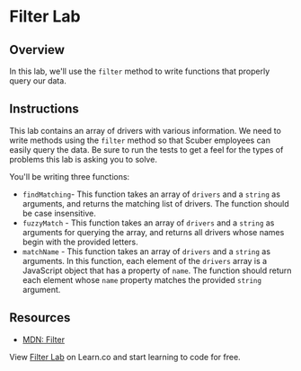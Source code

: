 # Filter Lab

## Overview

In this lab, we'll use the `filter` method to write functions that properly query our data.

## Instructions

This lab contains an array of drivers with various information. We need to write methods using the `filter` method so that Scuber employees can easily query the data. Be sure to run the tests to get a feel for the types of problems this lab is asking you to solve.

You'll be writing three functions:

 * `findMatching`- This function takes an array of `drivers` and a `string` as arguments, and returns the matching list of drivers. The function should be case insensitive.
 * `fuzzyMatch` - This function takes an array of `drivers` and a `string` as arguments for querying the array, and returns all drivers whose names begin with the provided letters.
 * `matchName` - This function takes an array of `drivers` and a `string` as arguments. In this function, each element of the `drivers` array is a JavaScript object that has a property of `name`. The function should return each element whose `name` property matches the provided `string` argument.

## Resources

- [MDN: Filter](https://developer.mozilla.org/en-US/docs/Web/JavaScript/Reference/Global_Objects/Array/filter)

<p class='util--hide'>View <a href='https://learn.co/lessons/js-looping-and-iteration-filter-lab'>Filter Lab</a> on Learn.co and start learning to code for free.</p>
